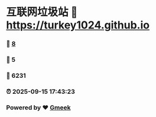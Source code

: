 # 互联网垃圾站 :link: https://turkey1024.github.io 
### :page_facing_up: [8](https://turkey1024.github.io/tag.html) 
### :speech_balloon: 5 
### :hibiscus: 6231 
### :alarm_clock: 2025-09-15 17:43:23 
### Powered by :heart: [Gmeek](https://github.com/Meekdai/Gmeek)
